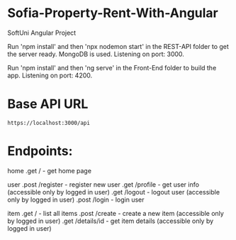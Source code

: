 # Sofia-Property-Rent-With-Angular

SoftUni Angular Project

Run 'npm install' and then 'npx nodemon start' in the REST-API folder to get the server ready. MongoDB is used. Listening on port: 3000.

Run 'npm install' and then 'ng serve' in the Front-End folder to build the app. Listening on port: 4200.


# Base API URL

```https://localhost:3000/api```


# Endpoints:

home
.get / - get home page

user
.post /register - register new user
.get /profile - get user info (accessible only by logged in user)
.get /logout - logout user (accessible only by logged in user)
.post /login - login user

item
.get / - list all items
.post /create - create a new item (accessible only by logged in user)
.get /details/id - get item details (accessible only by logged in user)
